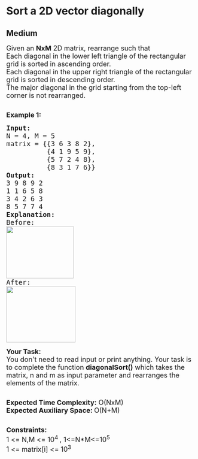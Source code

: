 # Sort a 2D vector diagonally
## Medium 
<div class="problem-statement">
                <p></p><p><span style="font-size:18px">Given an <strong>NxM</strong> 2D matrix, rearrange such that&nbsp;<br>
Each diagonal in the lower left triangle of the rectangular grid is sorted in ascending order.&nbsp;<br>
Each diagonal in the upper right triangle of the rectangular grid is sorted in descending order.&nbsp;<br>
The major diagonal in the grid starting from the top-left corner is not rearranged.&nbsp;</span></p>

<p><br>
<strong><span style="font-size:18px">Example 1:</span></strong></p>

<pre style="position: relative;"><span style="font-size:18px"><strong>Input:</strong>
N = 4, M = 5 
matrix = {{3 6 3 8 2},
          {4 1 9 5 9},
          {5 7 2 4 8},
          {8 3 1 7 6}}
<strong>Output:</strong>
3 9 8 9 2
1 1 6 5 8
3 4 2 6 3
8 5 7 7 4
<strong>Explanation:</strong></span>
<span style="font-size:18px">Before:
<img alt="" src="https://media.geeksforgeeks.org/wp-content/cdn-uploads/20201012182216/after1.png" style="height:139px; width:180px" class="img-responsive"></span>
<span style="font-size:18px">After:
<img alt="" src="https://media.geeksforgeeks.org/wp-content/cdn-uploads/20201012182218/before.png" style="height:150px; width:185px" class="img-responsive"></span><div class="open_grepper_editor" title="Edit &amp; Save To Grepper"></div></pre>

<p><span style="font-size:18px"><strong>Your Task:</strong><br>
You don't need to read input or print anything. Your task is to complete the function <strong>diagonalSort()</strong> which takes the matrix, n and m as input parameter and rearranges the elements of the matrix.</span></p>

<p><br>
<span style="font-size:18px"><strong>Expected Time Complexity:</strong> O(NxM)<br>
<strong>Expected Auxiliary Space: </strong>O(N+M)</span></p>

<p><br>
<span style="font-size:18px"><strong>Constraints:</strong><br>
1 &lt;= N,M &lt;= 10<sup>4&nbsp;</sup>,&nbsp;1&lt;=N*M&lt;=10<sup>5</sup><br>
1 &lt;= matrix[i] &lt;= 10<sup>3</sup></span></p>
 <p></p>
            </div>